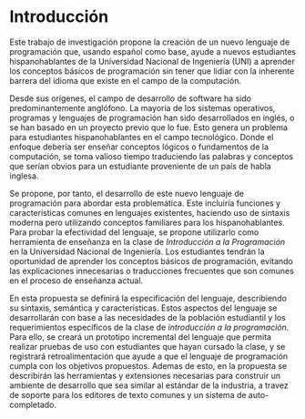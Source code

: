 # Introducción

Este trabajo de investigación propone la creación de un nuevo lenguaje de programación que, usando español como base, ayude a nuevos estudiantes
hispanohablantes de la Universidad Nacional de Ingeniería (UNI) a aprender los conceptos básicos de programación sin tener que lidiar con la
inherente barrera del idioma que existe en el campo de la computación.

Desde sus orígenes, el campo de desarrollo de software ha sido predominantemente anglófono. La mayoría de los sistemas operativos, programas
y lenguajes de programación han sido desarrollados en inglés, o se han basado en un proyecto previo que lo fue. Esto genera un problema para
estudiantes hispanohablantes en el campo tecnológico. Donde el enfoque debería ser enseñar conceptos lógicos o fundamentos de la
computación, se toma valioso tiempo traduciendo las palabras y conceptos que serían obvios para un estudiante proveniente de un país de
habla inglesa.

Se propone, por tanto, el desarrollo de este nuevo lenguaje de programación para abordar esta problemática. Este incluiría funciones y
características comunes en lenguajes existentes, haciendo uso de sintaxis moderna pero utilizando conceptos familiares para los
hispanohablantes. Para probar la efectividad del lenguaje, se propone utilizarlo como herramienta de enseñanza en la clase de *Introducción
a la Programación* en la Universidad Nacional de Ingeniería. Los estudiantes tendrán la oportunidad de aprender los conceptos básicos de
programación, evitando las explicaciones innecesarias o traducciones frecuentes que son comunes en el proceso de enseñanza actual.

En esta propuesta se definirá la especificación del lenguaje, describiendo su sintaxis, semántica y características. Estos aspectos del
lenguaje se desarrollarán con base a las necesidades de la población estudiantil y los requerimientos específicos de la clase de
*introducción a la programación*. Para ello, se creará un prototipo incremental del lenguaje que permita realizar pruebas de
uso con estudiantes que hayan cursado la clase, y se registrará retroalimentación que ayude a que el lenguaje de programación
cumpla con los objetivos propuestos. Ademas de esto, en la propuesta se describirán las herramientas y extensiones necesarias para construir
un ambiente de desarrollo que sea similar al estándar de la industria, a travez de soporte para los editores de texto comunes y un sistema
de auto-completado.